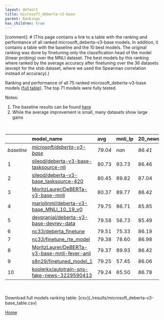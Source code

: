 ```yaml
---
layout: default
title: microsoft_deberta-v3-base
parent: Rankings
has_children: true
---
```

[comment]: # (This page contains a link to a table with the ranking and performance of all ranked microsoft_deberta-v3-base models. In addition, it contains a table with the baseline and the 10 best models. The original ranking was done by finetuning only the classification head of the model (linear probing) over the MNLI dataset.  The best models  by this ranking where ranked by the average accuracy after finetuning over the 36 datasets (except for the stsb dataset, where we used the Spearman correlation instead of accuracy).)

Ranking and performance of all 75 ranked microsoft_deberta-v3-base models ([full table](./results/microsoft_deberta-v3-base_table.csv)).  The top 71 models were fully tested.

Notes:
1. The baseline results can be found [here](microsoft_deberta-v3-base_pretrain_scores_table)
1. While the average improvement is small, many datasets show large gains

<br>


|            | model_name                                                                                                                                                                                                                                                                                                                                                                                                                                                                                                                                                                                                                                                                                                                                           | avg     | mnli_lp   | 20_newsgroup   | ag_news   | amazon_reviews_multi   | anli    | boolq   | cb      | cola    | copa    | dbpedia   | esnli   | financial_phrasebank   | imdb    | isear   | mnli    | mrpc    | multirc   | poem_sentiment   | qnli    | qqp     | rotten_tomatoes   | rte     | sst2    | sst_5bins   | stsb    | trec_coarse   | trec_fine   | tweet_ev_emoji   | tweet_ev_emotion   | tweet_ev_hate   | tweet_ev_irony   | tweet_ev_offensive   | tweet_ev_sentiment   | wic     | wnli    | wsc     | yahoo_answers   |
|:-----------|:-----------------------------------------------------------------------------------------------------------------------------------------------------------------------------------------------------------------------------------------------------------------------------------------------------------------------------------------------------------------------------------------------------------------------------------------------------------------------------------------------------------------------------------------------------------------------------------------------------------------------------------------------------------------------------------------------------------------------------------------------------|:--------|:----------|:---------------|:----------|:-----------------------|:--------|:--------|:--------|:--------|:--------|:----------|:--------|:-----------------------|:--------|:--------|:--------|:--------|:----------|:-----------------|:--------|:--------|:------------------|:--------|:--------|:------------|:--------|:--------------|:------------|:-----------------|:-------------------|:----------------|:-----------------|:---------------------|:---------------------|:--------|:--------|:--------|:----------------|
| *baseline* | *[microsoft/deberta-v3-base](microsoft/deberta-v3-base_pretrain_scores_table)*                                                                                                                                                                                                                                                                                                                                                                                                                                                                                                                                                                                                                                                                       | *79.04* | *nan*     | *86.41*        | *90.44*   | *66.86*                | *58.78* | *82.99* | *75.00* | *86.57* | *58.40* | *79.43*   | *91.93* | *84.48*                | *94.49* | *71.86* | *89.78* | *89.20* | *62.26*   | *86.73*          | *93.51* | *91.79* | *90.42*           | *82.35* | *95.06* | *56.98*     | *90.28* | *97.76*       | *91.02*     | *46.19*          | *83.95*            | *56.21*         | *79.82*          | *85.06*              | *71.80*              | *71.21* | *70.21* | *64.09* | *72.03*         |
| 1          | [sileod/deberta-v3-base-tasksource-nli](model_gain_chart?avg=1.69&mnli_lp=nan&20_newsgroup=0.04&ag_news=0.22&amazon_reviews_multi=0.04&anli=1.59&boolq=2.67&cb=7.14&cola=0.58&copa=22.60&dbpedia=-0.23&esnli=-0.38&financial_phrasebank=0.72&imdb=0.18&isear=0.04&mnli=1.36&mrpc=-0.48&multirc=1.56&poem_sentiment=5.58&qnli=0.21&qqp=0.13&rotten_tomatoes=0.57&rte=8.27&sst2=0.35&sst_5bins=1.61&stsb=1.54&trec_coarse=-0.96&trec_fine=-0.22&tweet_ev_emoji=1.63&tweet_ev_emotion=1.76&tweet_ev_hate=1.26&tweet_ev_irony=3.21&tweet_ev_offensive=0.17&tweet_ev_sentiment=0.21&wic=-1.78&wnli=-2.61&wsc=2.26&yahoo_answers=0.03&model_name=sileod%2Fdeberta-v3-base-tasksource-nli&base_name=microsoft%2Fdeberta-v3-base)                            | 80.73   | 93.73     | 86.46          | 90.67     | 66.90                  | 60.38   | 85.66   | 82.14   | 87.15   | 81.00   | 79.20     | 91.54   | 85.20                  | 94.67   | 71.90   | 91.14   | 88.73   | 63.82     | 92.31            | 93.72   | 91.92   | 90.99             | 90.61   | 95.41   | 58.60       | 91.81   | 96.80         | 90.80       | 47.82            | 85.71              | 57.47           | 83.04            | 85.23                | 72.01                | 69.44   | 67.61   | 66.35   | 72.07           |
| 2          | [sileod/deberta-v3-base_tasksource-420](model_gain_chart?avg=1.41&mnli_lp=nan&20_newsgroup=0.63&ag_news=0.46&amazon_reviews_multi=-0.40&anli=0.94&boolq=2.55&cb=10.71&cola=0.49&copa=10.60&dbpedia=0.10&esnli=-0.25&financial_phrasebank=1.31&imdb=-0.17&isear=0.63&mnli=0.42&mrpc=-0.23&multirc=1.73&poem_sentiment=0.77&qnli=0.12&qqp=-0.05&rotten_tomatoes=0.67&rte=2.13&sst2=0.01&sst_5bins=-0.02&stsb=1.39&trec_coarse=0.24&trec_fine=0.18&tweet_ev_emoji=0.62&tweet_ev_emotion=0.43&tweet_ev_hate=1.84&tweet_ev_irony=1.43&tweet_ev_offensive=0.17&tweet_ev_sentiment=0.08&wic=-1.78&wnli=3.03&wsc=9.95&yahoo_answers=0.17&model_name=sileod%2Fdeberta-v3-base_tasksource-420&base_name=microsoft%2Fdeberta-v3-base)                           | 80.45   | 89.82     | 87.04          | 90.90     | 66.46                  | 59.72   | 85.54   | 85.71   | 87.06   | 69.00   | 79.53     | 91.67   | 85.80                  | 94.32   | 72.49   | 90.21   | 88.97   | 63.99     | 87.50            | 93.63   | 91.74   | 91.09             | 84.48   | 95.07   | 56.97       | 91.67   | 98.00         | 91.20       | 46.81            | 84.38              | 58.05           | 81.25            | 85.23                | 71.88                | 69.44   | 73.24   | 74.04   | 72.20           |
| 3          | [MoritzLaurer/DeBERTa-v3-base-mnli](model_gain_chart?avg=1.33&mnli_lp=nan&20_newsgroup=0.00&ag_news=0.19&amazon_reviews_multi=0.32&anli=0.56&boolq=1.17&cb=8.93&cola=-0.28&copa=13.60&dbpedia=-0.23&esnli=-0.51&financial_phrasebank=0.61&imdb=-0.28&isear=-0.35&mnli=0.10&mrpc=0.75&multirc=1.77&poem_sentiment=-0.19&qnli=0.16&qqp=-0.10&rotten_tomatoes=-0.55&rte=5.74&sst2=0.35&sst_5bins=0.39&stsb=1.10&trec_coarse=-0.36&trec_fine=0.58&tweet_ev_emoji=1.11&tweet_ev_emotion=-2.67&tweet_ev_hate=1.43&tweet_ev_irony=-2.65&tweet_ev_offensive=0.29&tweet_ev_sentiment=-1.51&wic=0.57&wnli=4.44&wsc=13.80&yahoo_answers=-0.33&model_name=MoritzLaurer%2FDeBERTa-v3-base-mnli&base_name=microsoft%2Fdeberta-v3-base)                             | 80.37   | 89.77     | 86.42          | 90.63     | 67.18                  | 59.34   | 84.16   | 83.93   | 86.29   | 72.00   | 79.20     | 91.42   | 85.10                  | 94.21   | 71.51   | 89.88   | 89.95   | 64.03     | 86.54            | 93.67   | 91.69   | 89.87             | 88.09   | 95.41   | 57.38       | 91.38   | 97.40         | 91.60       | 47.30            | 81.28              | 57.64           | 77.17            | 85.35                | 70.29                | 71.79   | 74.65   | 77.88   | 71.70           |
| 4          | [mariolinml/deberta-v3-base_MNLI_10_19_v0](model_gain_chart?avg=0.71&mnli_lp=nan&20_newsgroup=-0.57&ag_news=-0.21&amazon_reviews_multi=-0.12&anli=1.28&boolq=-1.15&cb=7.14&cola=-1.72&copa=10.60&dbpedia=0.00&esnli=-0.81&financial_phrasebank=2.42&imdb=-0.12&isear=-0.48&mnli=-0.06&mrpc=-0.97&multirc=2.12&poem_sentiment=1.73&qnli=0.25&qqp=0.08&rotten_tomatoes=-0.65&rte=3.21&sst2=0.12&sst_5bins=0.48&stsb=1.46&trec_coarse=-0.16&trec_fine=0.78&tweet_ev_emoji=-0.67&tweet_ev_emotion=0.29&tweet_ev_hate=-0.22&tweet_ev_irony=0.03&tweet_ev_offensive=-0.76&tweet_ev_sentiment=-0.54&wic=-1.15&wnli=4.44&wsc=-0.63&yahoo_answers=0.10&model_name=mariolinml%2Fdeberta-v3-base_MNLI_10_19_v0&base_name=microsoft%2Fdeberta-v3-base)           | 79.75   | 86.71     | 85.85          | 90.23     | 66.74                  | 60.06   | 81.83   | 82.14   | 84.85   | 69.00   | 79.43     | 91.11   | 86.90                  | 94.37   | 71.38   | 89.72   | 88.24   | 64.38     | 88.46            | 93.76   | 91.87   | 89.77             | 85.56   | 95.18   | 57.47       | 91.74   | 97.60         | 91.80       | 45.53            | 84.24              | 55.99           | 79.85            | 84.30                | 71.26                | 70.06   | 74.65   | 63.46   | 72.13           |
| 5          | [devpranjal/deberta-v3-base-devrev-data](model_gain_chart?avg=0.54&mnli_lp=nan&20_newsgroup=-0.92&ag_news=-0.51&amazon_reviews_multi=-0.14&anli=-0.59&boolq=2.27&cb=5.36&cola=-0.28&copa=11.60&dbpedia=-0.40&esnli=-0.74&financial_phrasebank=3.22&imdb=-0.48&isear=-0.61&mnli=-0.30&mrpc=0.75&multirc=1.38&poem_sentiment=-3.08&qnli=0.30&qqp=0.24&rotten_tomatoes=-0.18&rte=1.77&sst2=-0.34&sst_5bins=0.66&stsb=1.16&trec_coarse=-0.56&trec_fine=0.38&tweet_ev_emoji=0.18&tweet_ev_emotion=-0.70&tweet_ev_hate=1.46&tweet_ev_irony=-2.40&tweet_ev_offensive=0.87&tweet_ev_sentiment=-0.87&wic=-0.37&wnli=1.62&wsc=-0.63&yahoo_answers=0.47&model_name=devpranjal%2Fdeberta-v3-base-devrev-data&base_name=microsoft%2Fdeberta-v3-base)              | 79.58   | 56.73     | 85.49          | 89.93     | 66.72                  | 58.19   | 85.26   | 80.36   | 86.29   | 70.00   | 79.03     | 91.18   | 87.70                  | 94.01   | 71.25   | 89.48   | 89.95   | 63.63     | 83.65            | 93.81   | 92.03   | 90.24             | 84.12   | 94.72   | 57.65       | 91.44   | 97.20         | 91.40       | 46.37            | 83.25              | 57.68           | 77.42            | 85.93                | 70.93                | 70.85   | 71.83   | 63.46   | 72.50           |
| 6          | [nc33/deberta_finetune](model_gain_chart?avg=0.47&mnli_lp=nan&20_newsgroup=-0.22&ag_news=-0.08&amazon_reviews_multi=0.62&anli=-0.22&boolq=1.36&cb=-1.79&cola=0.01&copa=9.60&dbpedia=0.23&esnli=-0.35&financial_phrasebank=4.11&imdb=-0.02&isear=0.37&mnli=-0.15&mrpc=0.99&multirc=1.27&poem_sentiment=0.77&qnli=0.05&qqp=-0.12&rotten_tomatoes=-0.18&rte=0.69&sst2=0.12&sst_5bins=1.39&stsb=0.13&trec_coarse=-0.56&trec_fine=-0.22&tweet_ev_emoji=0.93&tweet_ev_emotion=1.13&tweet_ev_hate=3.18&tweet_ev_irony=-0.74&tweet_ev_offensive=-1.34&tweet_ev_sentiment=-1.61&wic=-0.53&wnli=-2.61&wsc=0.34&yahoo_answers=0.30&model_name=nc33%2Fdeberta_finetune&base_name=microsoft%2Fdeberta-v3-base)                                                    | 79.51   | 75.33     | 86.19          | 90.37     | 67.48                  | 58.56   | 84.34   | 73.21   | 86.58   | 68.00   | 79.67     | 91.57   | 88.60                  | 94.47   | 72.23   | 89.64   | 90.20   | 63.53     | 87.50            | 93.56   | 91.67   | 90.24             | 83.03   | 95.18   | 58.37       | 90.41   | 97.20         | 90.80       | 47.12            | 85.08              | 59.39           | 79.08            | 83.72                | 70.20                | 70.69   | 67.61   | 64.42   | 72.33           |
| 7          | [nc33/finetune_rte_model](model_gain_chart?avg=0.34&mnli_lp=nan&20_newsgroup=0.56&ag_news=-0.04&amazon_reviews_multi=0.12&anli=0.59&boolq=1.57&cb=3.57&cola=0.01&copa=1.60&dbpedia=0.57&esnli=-0.80&financial_phrasebank=1.42&imdb=0.29&isear=0.63&mnli=-0.07&mrpc=-0.23&multirc=1.15&poem_sentiment=-1.15&qnli=0.10&qqp=0.34&rotten_tomatoes=0.20&rte=0.69&sst2=-0.11&sst_5bins=-1.01&stsb=1.43&trec_coarse=-0.16&trec_fine=0.18&tweet_ev_emoji=0.86&tweet_ev_emotion=-1.47&tweet_ev_hate=2.41&tweet_ev_irony=-1.51&tweet_ev_offensive=0.06&tweet_ev_sentiment=0.08&wic=0.73&wnli=0.21&wsc=-0.63&yahoo_answers=0.10&model_name=nc33%2Ffinetune_rte_model&base_name=microsoft%2Fdeberta-v3-base)                                                     | 79.38   | 78.60     | 86.98          | 90.40     | 66.98                  | 59.38   | 84.56   | 78.57   | 86.58   | 60.00   | 80.00     | 91.12   | 85.90                  | 94.78   | 72.49   | 89.71   | 88.97   | 63.41     | 85.58            | 93.61   | 92.13   | 90.62             | 83.03   | 94.95   | 55.97       | 91.70   | 97.60         | 91.20       | 47.05            | 82.48              | 58.62           | 78.32            | 85.12                | 71.88                | 71.94   | 70.42   | 63.46   | 72.13           |
| 8          | [MoritzLaurer/DeBERTa-v3-base-mnli-fever-anli](model_gain_chart?avg=0.33&mnli_lp=nan&20_newsgroup=0.00&ag_news=-0.04&amazon_reviews_multi=0.56&anli=-0.31&boolq=1.51&cb=17.86&cola=-1.14&copa=-8.40&dbpedia=-0.03&esnli=-0.49&financial_phrasebank=-5.88&imdb=-0.13&isear=0.04&mnli=-0.39&mrpc=0.75&multirc=1.85&poem_sentiment=-1.15&qnli=0.30&qqp=0.23&rotten_tomatoes=-0.27&rte=6.10&sst2=0.24&sst_5bins=-1.51&stsb=1.54&trec_coarse=-0.36&trec_fine=0.58&tweet_ev_emoji=-0.94&tweet_ev_emotion=-1.19&tweet_ev_hate=-1.26&tweet_ev_irony=-2.53&tweet_ev_offensive=0.52&tweet_ev_sentiment=-0.27&wic=-2.41&wnli=3.03&wsc=6.11&yahoo_answers=-0.64&model_name=MoritzLaurer%2FDeBERTa-v3-base-mnli-fever-anli&base_name=microsoft%2Fdeberta-v3-base) | 79.37   | 89.93     | 86.42          | 90.40     | 67.42                  | 58.47   | 84.50   | 92.86   | 85.43   | 50.00   | 79.40     | 91.44   | 78.60                  | 94.36   | 71.90   | 89.39   | 89.95   | 64.11     | 85.58            | 93.81   | 92.01   | 90.15             | 88.45   | 95.30   | 55.48       | 91.81   | 97.40         | 91.60       | 45.25            | 82.76              | 54.95           | 77.30            | 85.58                | 71.53                | 68.81   | 73.24   | 70.19   | 71.40           |
| 9          | [s8n29/finetuned_model_1](model_gain_chart?avg=0.21&mnli_lp=nan&20_newsgroup=-0.35&ag_news=-0.01&amazon_reviews_multi=-0.34&anli=-1.00&boolq=2.09&cb=1.79&cola=0.30&copa=13.60&dbpedia=-0.47&esnli=-1.02&financial_phrasebank=-0.98&imdb=-0.44&isear=1.08&mnli=-0.08&mrpc=0.01&multirc=1.01&poem_sentiment=-1.15&qnli=0.63&qqp=0.26&rotten_tomatoes=-0.08&rte=-2.56&sst2=-0.22&sst_5bins=0.03&stsb=0.77&trec_coarse=-0.76&trec_fine=0.18&tweet_ev_emoji=-0.72&tweet_ev_emotion=-0.77&tweet_ev_hate=1.50&tweet_ev_irony=0.92&tweet_ev_offensive=0.06&tweet_ev_sentiment=-1.84&wic=-1.15&wnli=-2.61&wsc=-0.63&yahoo_answers=0.53&model_name=s8n29%2Ffinetuned_model_1&base_name=microsoft%2Fdeberta-v3-base)                                           | 79.25   | 57.45     | 86.06          | 90.43     | 66.52                  | 57.78   | 85.08   | 76.79   | 86.86   | 72.00   | 78.97     | 90.91   | 83.50                  | 94.06   | 72.95   | 89.70   | 89.22   | 63.26     | 85.58            | 94.14   | 92.05   | 90.34             | 79.78   | 94.84   | 57.01       | 91.05   | 97.00         | 91.20       | 45.48            | 83.18              | 57.71           | 80.74            | 85.12                | 69.96                | 70.06   | 67.61   | 63.46   | 72.57           |
| 10         | [koolerkx/autotrain-sns-fake-news-3229590413](model_gain_chart?avg=0.21&mnli_lp=nan&20_newsgroup=0.36&ag_news=0.62&amazon_reviews_multi=0.12&anli=1.66&boolq=2.15&cb=0.00&cola=-0.37&copa=-6.40&dbpedia=0.00&esnli=-1.03&financial_phrasebank=1.81&imdb=-0.10&isear=0.43&mnli=-0.42&mrpc=0.01&multirc=0.22&poem_sentiment=2.69&qnli=0.18&qqp=0.25&rotten_tomatoes=0.29&rte=-1.12&sst2=-0.22&sst_5bins=1.75&stsb=0.92&trec_coarse=-0.96&trec_fine=0.78&tweet_ev_emoji=0.74&tweet_ev_emotion=-0.28&tweet_ev_hate=-1.43&tweet_ev_irony=-0.74&tweet_ev_offensive=-0.06&tweet_ev_sentiment=-0.20&wic=0.73&wnli=5.85&wsc=-0.63&yahoo_answers=-0.20&model_name=koolerkx%2Fautotrain-sns-fake-news-3229590413&base_name=microsoft%2Fdeberta-v3-base)         | 79.24   | 65.50     | 86.78          | 91.07     | 66.98                  | 60.44   | 85.14   | 75.00   | 86.19   | 52.00   | 79.43     | 90.90   | 86.30                  | 94.39   | 72.29   | 89.36   | 89.22   | 62.48     | 89.42            | 93.68   | 92.04   | 90.71             | 81.23   | 94.84   | 58.73       | 91.20   | 96.80         | 91.80       | 46.93            | 83.67              | 54.78           | 79.08            | 85.00                | 71.61                | 71.94   | 76.06   | 63.46   | 71.83           |


<br>
<br>
Download full models ranking table: [csv](./results/microsoft_deberta-v3-base_table.csv)

[Home](.)